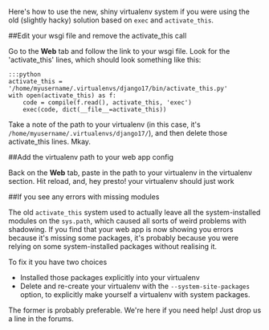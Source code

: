 
<!--
.. title: Upgrading to the new virtualenv system
.. slug: UpgradingToTheNewVirtualenvSystem
.. date: 2015-05-13 14:35:28 UTC+01:00
.. tags:
.. category:
.. link:
.. description:
.. type: text
-->



Here's how to use the new, shiny virtualenv system if you were using the old (slightly hacky) solution based on `exec` and `activate_this`.


##Edit your wsgi file and remove the activate_this call


Go to the **Web** tab and follow the link to your wsgi file. Look for the 'activate_this' lines, which should look something like this:

    :::python
    activate_this = '/home/myusername/.virtualenvs/django17/bin/activate_this.py'
    with open(activate_this) as f:
        code = compile(f.read(), activate_this, 'exec')
        exec(code, dict(__file__=activate_this))


Take a note of the path to your virtualenv (in this case, it's `/home/myusername/.virtualenvs/django17/`), and then delete those activate_this lines. Mkay.


##Add the virtualenv path to your web app config


Back on the **Web** tab, paste in the path to your virtualenv in the virtualenv section. Hit reload, and, hey presto! your virtualenv should just work


##If you see any errors with missing modules


The old `activate_this` system used to actually leave all the system-installed modules on the `sys.path`, which caused all sorts of weird problems with shadowing. If you find that your web app is now showing you errors because it's missing some packages, it's probably because you were relying on some system-installed packages without realising it.

To fix it you have two choices

  * Installed those packages explicitly into your virtualenv
  * Delete and re-create your virtualenv with the `--system-site-packages` option, to explicitly make yourself a virtualenv with system packages.

The former is probably preferable. We're here if you need help! Just drop us a line in the forums.
